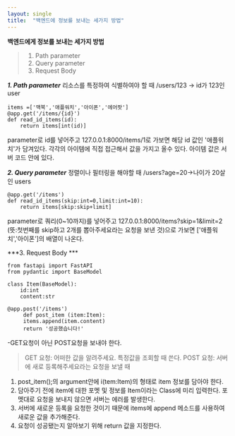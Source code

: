 ```yaml
---
layout: single
title:  "백엔드에 정보를 보내는 세가지 방법"
---
```





**백엔드에게 정보를 보내는 세가지 방법**

 

> 1. Path parameter
> 2. Query parameter
 >3. Request Body 


  ***1. Path parameter***
  리소스를 특정하여 식별하여야 할 때 
  /users/123 -> id가 123인 user
  

    items =['맥북','애플워치','아이폰','에어팟']
    @app.get('/items/{id}')
    def read_id_items(id):
        return items[int(id)]
parameter로 id를 넣어주고 127.0.0.1:8000/items/1로
가보면 해당 id 값인 '애플워치'가 담겨있다. 각각의 아이템에 직접 접근해서 값을 가지고 올수 있다. 아이템 값은 서버 코드 안에 있다.


 ***2. Query parameter***
 정렬이나 필터링을 해야할 때 
 /users?age=20->나이가 20살인 users

    @app.get('/items')
    def read_id_items(skip:int=0,limit:int=10):
        return items[skip:skip+limit] 
parameter로 쿼리(0~10까지)를 넣어주고 
127.0.0.1:8000/items?skip=1&limit=2 (뜻:첫번째를 skip하고 2개를 뽑아주세요라는 요청을 보낸 것)으로 가보면
['애플워치','아이폰']의 배열이 나온다. 


***3. Request Body ***

    from fastapi import FastAPI
    from pydantic import BaseModel
    
    class Item(BaseModel): 
        id:int
        content:str
    
    @app.post('/items')
         def post_item (item:Item):
         items.append(item.content)
         return '성공했습니다!'

-GET요청이 아닌 POST요청을 보내야 한다. 
>GET 요청: 어떠한 값을 알려주세요. 특정값을 조회할 때 쓴다. 
>POST 요청: 서버에 새로 등록해주세요라는 요청을 보낼 때 

 1. post_item();의 argument안에 i(tem:Item)의 형태로 item 정보를 담아야 한다. 
 2. 담아주기 전에 item에 대한 포멧 및 정보를 Item이라는 Class에 미리 입력한다. 포멧대로 요청을 보내지 않으면 서버는 에러를 발생한다. 
 3. 서버에 새로운 등록을 요청한 것이기 때문에 items에 append 메소드를 사용하여 새로운 값을 추가해준다. 
 4. 요청이 성공됐는지 알아보기 위해 return 값을 지정한다. 
 




 


